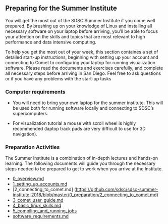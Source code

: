 ## Preparing for the Summer Institute

You will get   the most out of the SDSC Summer Institute if you come well prepared. By brushing up on your knowledge of Linux and installing all necessary software on your laptop before arriving, you’ll be able to focus your attention on the skills and topics that are most relevant to high performance and data intensive computing.

To help you get the most out of your week, this section containes a set of detailed start-up instructions, beginning with setting up your account and connecting to Comet to configuring your laptop for running visualization software. Please read the documents and exercises carefully, and complete all necessary steps before arriving in San Diego. Feel free to ask questions or if you have any problems with the start-up tasks

###  Computer requirements

* You will need to bring your own laptop for the summer institute. This will be used both for running software locally and connecting to SDSC’s supercomputers.

* For visualization tutorial a mouse with scroll wheel is highly recommended (laptop track pads are very difficult to use for 3D navigation).


### Preparation Activities

The Summer Institute is a combination of in-depth lectures and hands-on learning. The following documents will guide you through the necessary steps needed to be prepared to get to work when you arrive at the Institute.

* [0_overview.md](https://github.com/sdsc/sdsc-summer-institute-2018/blob/master/0_preparation/0_overview.md)
* [1_setting_up_accounts.md](https://github.com/sdsc/sdsc-summer-institute-2018/blob/master/0_preparation/1_setting_up_accounts.md)
* [2_connecting_to_comet.md] (https://github.com/sdsc/sdsc-summer-institute-2018/blob/master/0_preparation/2_connecting_to_comet.md)
* [3_comet_user_guide.md](https://github.com/sdsc/sdsc-summer-institute-2018/blob/master/0_preparation/3_comet_user_guide.md)
* [4_basic_linux_skills.md](https://github.com/sdsc/sdsc-summer-institute-2018/blob/master/0_preparation/4_basic_linux_skills.md)
* [5_compiling_and_running_jobs](https://github.com/sdsc/sdsc-summer-institute-2018/blob/master/0_preparation/5_compiling_and_running_jobs)
* [software_requirements.md](https://github.com/sdsc/sdsc-summer-institute-2018/blob/master/0_preparation/software_requirements.md)


